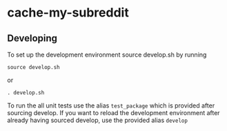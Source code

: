 # cache-my-subreddit

## Developing

To set up the development environment source develop.sh by running 

```
source develop.sh
```

or 

```
. develop.sh
```

To run the all unit tests use the alias `test_package` which is  provided after sourcing develop. If you want to reload the development environment after already having sourced develop, use the provided alias `develop`
